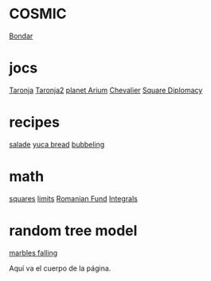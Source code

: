 # COSMIC

 [Bondar](https://mambon5.github.io/taronja/webpages/Bondar_groundghits_bigmap.html)
# jocs

 [Taronja](https://mambon5.github.io/taronja/taronja1.html) [Taronja2](https://mambon5.github.io/taronja/taronja2.html) [planet Arium](https://mambon5.github.io/taronja/planetArium8.html)  [Chevalier](https://mambon5.github.io/chevalier/chevi1.html) [Square Diplomacy](https://mambon5.github.io/squareDiplomacy/SquareDiplomacy2_map2.html)
# recipes
[salade](https://mambon5.github.io/taronja/ensalada.html)
[yuca bread](https://mambon5.github.io/taronja/cookies1.html)
[bubbeling](https://mambon5.github.io/taronja/bombolles1.html)

 # math
  [squares](https://mambon5.github.io/taronja/squaresgaanloos.html)
   [limits](https://mambon5.github.io/taronja/limits3.html)
    [Romanian Fund](https://mambon5.github.io/taronja/anianfound.html)
     [Integrals](https://mambon5.github.io/taronja/integrals1.html)
  
  # random tree model 
  [marbles falling](https://mambon5.github.io/taronja/michaelfluids/index.html)

Aquí va el cuerpo de la página.
<div align="center">
<script async src="//pagead2.googlesyndication.com/pagead/js/adsbygoogle.js"></script>
<!-- Leaderboard de la página principal -->
<ins class="adsbygoogle"
style="display:inline-block;width:728px;height:90px"
data-ad-client="ca-pub-1234567890123456"
data-ad-slot="1234567890"></ins>
<script>
(adsbygoogle = window.adsbygoogle || []).push({});
</script>
</div>
